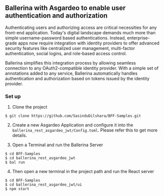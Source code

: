 ## Ballerina with Asgardeo to enable user authentication and authorization

Authenticating users and authorizing access are critical necessities for any front-end application. Today's digital landscape demands much more than simple username-password based authentications. Instead, enterprise-grade apps now require integration with identity providers to offer advanced security features like centralized user management, multi-factor authentication, social logins, and role-based access control. 

Ballerina simplifies this integration process by allowing seamless connection to any OAuth2-compatible identity provider. With a simple set of annotations added to any service, Ballerina automatically handles authentication and authorization based on tokens issued by the identity provider.

### Set up

1. Clone the project 

```
$ git clone https://github.com/SasinduDilshara/BFF-Samples.git
```

2. Create a new Asgardeo Application and configure it into the `ballerina_rest_asgardeo_jwt/Config.toml`. Please refer this to get more details.

3. Open a Terminal and run the Ballerina Server

```
$ cd BFF-Samples
$ cd ballerina_rest_asgardeo_jwt
$ bal run
```

4. Then open a new terminal in the project path and run the React server

```
$ cd BFF-Samples
$ cd ballerina_rest_asgardeo_jwt/ui
$ npm start
```
